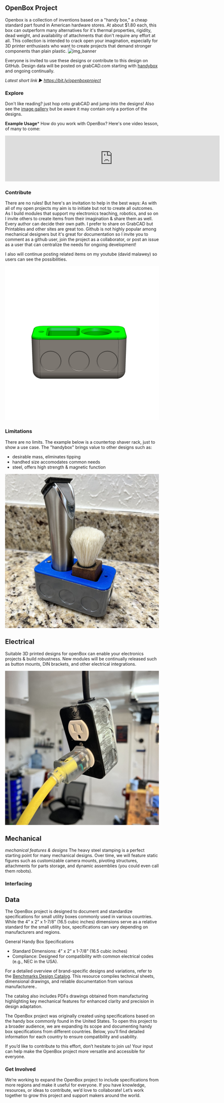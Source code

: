 ## OpenBox Project
Openbox is a collection of inventions based on a "handy box," a cheap standard part found in American hardware stores.  At about $1.80 each, this box can outperform many alternatives for it's thermal properties, rigidity, dead weight, and availability of attachments that don't require any effort at all.  This collection is intended to crack open your imagination, especially for 3D printer enthusiasts who want to create projects that demand stronger components than plain plastic.
![img_banner](https://github.com/user-attachments/assets/ffa113f2-2e5e-4a40-9aae-9c9a140e232c)

Everyone is invited to use these designs or contribute to this design on GitHub.  Design data will be posted on grabCAD.com starting with [handybox](https://grabcad.com/library/handybox-1) and ongoing continually.

_Latest short link ► https://bit.ly/openboxproject_

### Explore
Don't like reading? just hop onto grabCAD and jump into the designs!  Also see the [image gallery](gallery.md) but be aware it may contain only a portion of the designs.


**Example Usage***
How do you work with OpenBox? Here's one video lesson, of many to come:
<iframe width="703" src="https://www.youtube.com/embed/VLrEtrU10ow" title="Build a DIY power supply for powering electronics - using openBox" frameborder="0" allow="accelerometer; autoplay; clipboard-write; encrypted-media; gyroscope; picture-in-picture; web-share" referrerpolicy="strict-origin-when-cross-origin" allowfullscreen></iframe>

### Contribute
There are no rules!  But here's an invitation to help in the best ways: As with all of my open projects my aim is to initiate but not to create all outcomes.  As I build modules that support my electronics teaching, robotics, and so on I invite others to create items from their imagination & share them as well.  Every author can decide their own path.  I prefer to share on GrabCAD but Printables and other sites are great too.  Github is not highly popular among mechanical designers but it's great for documentation so I invite you to comment as a github user, join the project as a collaborator, or post an issue as a user that can centralize the needs for ongoing development!  

I also will continue posting related items on my youtube (david malawey) so users can see the possibilities.

![main_image](img/img_assembly2.jpg) 

### Limitations
There are no limits.  The example below is a countertop shaver rack, just to show a use case.  The "handybox" brings value to other designs such as:
* desirable mass, eliminates tipping
* handhed size accomodates common needs
* steel, offers high strength & magnetic function

![demo1](img/img_demo1.jpg 'class=image-25')

## Electrical
Suitable 3D printed designs for openBox can enable your electronics projects & build robustness. New modules will be continually released such as button mounts, DIN brackets, and other electrical integrations.

![demo_electrical](img/img_demo2.jpg 'class=image-25')

## Mechanical
_mechanical features & designs_
The heavy steel stamping is a perfect starting point for many mechanical designs.  Over time, we will feature static figures such as customizable camera mounts, pivoting structures, attachments for parts storage, and dynamic assemblies (you could even call them robots).

### Interfacing


## Data

The OpenBox project is designed to document and standardize specifications for small utility boxes commonly used in various countries. While the 4” x 2” x 1-7/8” (16.5 cubic inches) dimensions serve as a relative standard for the small utility box, specifications can vary depending on manufacturers and regions.

General Handy Box Specifications

- Standard Dimensions: 4” x 2” x 1-7/8” (16.5 cubic inches)
- Compliance: Designed for compatibility with common electrical codes (e.g., NEC in the USA).

For a detailed overview of brand-specific designs and variations, refer to the [Benchmarks Design Catalog](https://docsify-this.net/?basePath=https://raw.githubusercontent.com/dmalawey/openBox/refs/heads/main&homepage=home.md&edit-link=https://github.com/dmalawey/openBox/refs/heads/blob/main&sidebar=true&browser-tab-title=OpenBox&edit-link-top=true&hide-credits=true&loadFavicon=favicon.png&loadSidebar=_sidebar.md&loadNavbar=_navbar.md&name=openBox%20Webpage&zoom-images=true&dark-mode=true#/designs?id=design-catalog). This resource compiles technical sheets, dimensional drawings, and reliable documentation from various manufacturere..

The catalog also includes PDFs drawings obtained from manufacturing highlighting key mechanical features for enhanced clarity and precision in design adaptation.

The OpenBox project was originally created using specifications based on the handy box commonly found in the United States. To open this project to a broader audience, we are expanding its scope and documenting handy box specifications from different countries. Below, you’ll find detailed information for each country to ensure compatibility and usability.

If you’d like to contribute to this effort, don’t hesitate to join us! Your input can help make the OpenBox project more versatile and accessible for everyone.

### Get Involved

We’re working to expand the OpenBox project to include specifications from more regions and make it useful for everyone. If you have knowledge, resources, or ideas to contribute, we’d love to collaborate! Let’s work together to grow this project and support makers around the world.
